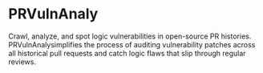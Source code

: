 # PRVulnAnaly
Crawl, analyze, and spot logic vulnerabilities in open-source PR histories. PRVulnAnalysimplifies the process of auditing vulnerability patches across all historical pull requests and catch logic flaws that slip through regular reviews.
